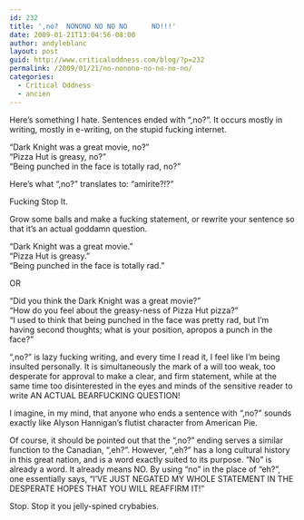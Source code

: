 ```yaml
---
id: 232
title: ',no?  NONONO NO NO NO      NO!!!'
date: 2009-01-21T13:04:56-08:00
author: andyleblanc
layout: post
guid: http://www.criticaloddness.com/blog/?p=232
permalink: /2009/01/21/no-nonono-no-no-no-no/
categories:
  - Critical Oddness
  - ancien
---
```

Here&#8217;s something I hate. Sentences ended with &#8220;,no?&#8221;. It occurs mostly in writing, mostly in e-writing, on the stupid fucking internet.

&#8220;Dark Knight was a great movie, no?&#8221;  
&#8220;Pizza Hut is greasy, no?&#8221;  
&#8220;Being punched in the face is totally rad, no?&#8221;

Here&#8217;s what &#8220;,no?&#8221; translates to: &#8220;amirite?!?&#8221;

Fucking Stop It.

Grow some balls and make a fucking statement, or rewrite your sentence so that it&#8217;s an actual goddamn question.

&#8220;Dark Knight was a great movie.&#8221;  
&#8220;Pizza Hut is greasy.&#8221;  
&#8220;Being punched in the face is totally rad.&#8221;

OR

&#8220;Did you think the Dark Knight was a great movie?&#8221;  
&#8220;How do you feel about the greasy-ness of Pizza Hut pizza?&#8221;  
&#8220;I used to think that being punched in the face was pretty rad, but I&#8217;m having second thoughts; what is your position, apropos a punch in the face?&#8221;

&#8220;,no?&#8221; is lazy fucking writing, and every time I read it, I feel like I&#8217;m being insulted personally. It is simultaneously the mark of a will too weak, too desperate for approval to make a clear, and firm statement, while at the same time too disinterested in the eyes and minds of the sensitive reader to write AN ACTUAL BEARFUCKING QUESTION!

I imagine, in my mind, that anyone who ends a sentence with &#8220;,no?&#8221; sounds exactly like Alyson Hannigan&#8217;s flutist character from American Pie.

Of course, it should be pointed out that the &#8220;,no?&#8221; ending serves a similar function to the Canadian, &#8220;,eh?&#8221;. However, &#8220;,eh?&#8221; has a long cultural history in this great nation, and is a word exactly suited to its purpose. &#8220;No&#8221; is already a word. It already means NO. By using &#8220;no&#8221; in the place of &#8220;eh?&#8221;, one essentially says, &#8220;I&#8217;VE JUST NEGATED MY WHOLE STATEMENT IN THE DESPERATE HOPES THAT YOU WILL REAFFIRM IT!&#8221;

Stop. Stop it you jelly-spined crybabies.
